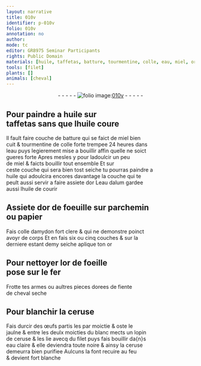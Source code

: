 ```yaml
---
layout: narrative
title: 010v
identifier: p-010v
folio: 010v
annotation: no
author:
mode: tc
editor: GR8975 Seminar Participants
rights: Public Domain
materials: [huile, taffetas, batture, tourmentine, colle, eau, miel, or, eau dalum, or de foeuille, parchemin, papier, colle damydon, or de foeille, fer, fiente de cheval seche, ceruse, œufs partis les par moictie & oste le jaulne & entre les deulx moicties du blanc, eau claire]
tools: [filet]
plants: []
animals: [cheval]
---
```


<div class="folio" align="center">- - - - - <a href="http://gallica.bnf.fr/ark:/12148/btv1b10500001g/f26.image" target="_blank"><img src="https://cu-mkp.github.io/2017-workshop-edition/assets/photo-icon.png" alt="folio image: " style="display:inline-block; margin-bottom:-3px;"/>010v</a> - - - - - </div>  
  

## Pour paindre a <span class="m">huile</span> sur<br/> <span class="m">taffetas</span> sans que l<span class="m">huile</span> coure

 
Il fault faire couche de <span class="m">batture</span> qui se faict de miel bien<br/> cuit & <span class="m">tourmentine</span> de <span class="m">colle</span> forte trempee 24 <span class="ms">heures</span> dans<br/> l<span class="m">eau</span> puys legierement mise a bouillir affin quelle ne soict<br/> gueres forte Apres mesles y pour ladoulcir un peu<br/> de <span class="m">miel</span> & faicts bouillir tout ensemble Et sur<br/> ceste couche qui sera bien tost seiche tu pourras paindre a<br/> <span class="m">huile</span> qui adoulcira encores davantage la couche qui te<br/> peult aussi servir a faire assiete d<span class="m">or</span> L<span class="m">eau dalum</span> gardee<br/> aussi l<span class="m">huile</span> de courir
 
 
  

## Assiete d<span class="m">or de foeuille</span> sur <span class="m">parchemin</span><br/> ou <span class="m">papier</span>

 
Fais <span class="m">colle damydon</span> fort clere & qui ne demonstre poinct<br/> avoyr de corps Et en fais six ou cinq couches & sur la<br/> derniere estant demy seiche aplique ton <span class="m">or</span>
 
 
  

## Pour nettoyer l<span class="m">or de foeille</span> <br/> pose sur le <span class="m">fer</span>

 
Frotte tes armes ou aultres pieces dorees de <span class="m">fiente<br/> de <span class="al">cheval</span> seche</span>
 
 
  

## Pour blanchir la <span class="m">ceruse</span>

 
Fais durcir des <span class="m">œufs partis les par moictie & oste le<br/> jaulne & entre les deulx moicties du blanc</span> mects un lopin<br/> de <span class="m">ceruse</span> & les lie avecq du <span class="tl">filet</span> puys fais bouillir da{n}s<br/> <span class="m">eau claire</span> & elle deviendra toute noire & ainsy la <span class="m">ceruse</span><br/> demeurra bien purifiee Aulcuns la font recuire au feu<br/> & devient fort blanche
 
